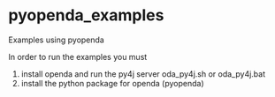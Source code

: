 # pyopenda_examples
Examples using pyopenda

In order to run the examples you must
1. install openda and run the py4j server oda_py4j.sh or oda_py4j.bat
2. install the python package for openda (pyopenda)  


